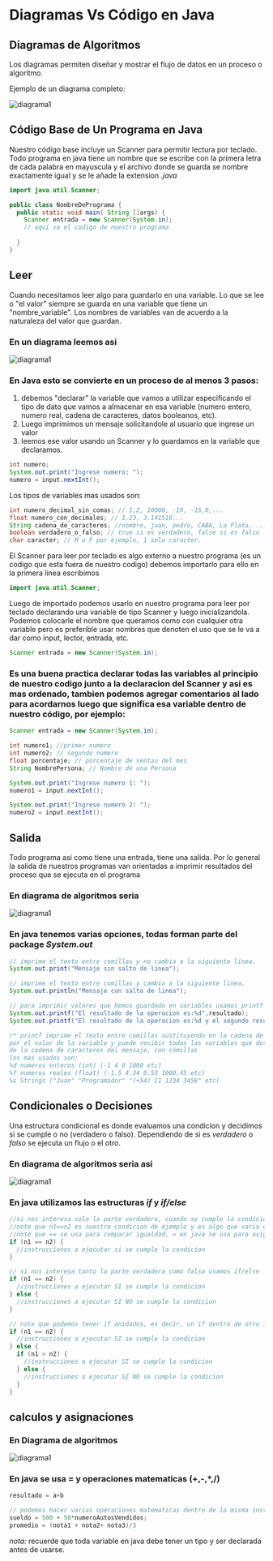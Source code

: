 # Diagramas Vs Código en Java

## Diagramas de Algoritmos
Los diagramas permiten diseñar y mostrar el flujo de datos en un proceso o algoritmo.

Ejemplo de un diagrama completo:

![diagrama1](https://nancyparada.com/app/uploads/2019/04/diagrama-de-algoritmo.jpg "Diagrama completo")


## Código Base de Un Programa en Java
Nuestro código base incluye un Scanner para permitir lectura por teclado. Todo programa en java tiene un nombre que se escribe con la primera letra de cada palabra en mayuscula y el archivo donde se guarda se nombre exactamente igual y se le añade la extension _.java_


```java
import java.util.Scanner;

public class NombreDePrograma {
  public static void main( String []args) {
    Scanner entrada = new Scanner(System.in);
    // aqui va el codigo de nuestro programa
  
  }
}
```

## Leer

Cuando necesitamos leer algo para guardarlo en una variable. Lo que se lee o "el valor" siempre se guarda en una variable que tiene un "nombre_variable". Los nombres de variables van de acuerdo a la naturaleza del valor que guardan.

### En un diagrama leemos asi

![diagrama1](https://nancyparada.com/app/uploads/2019/04/leer.png "simbolo de lectura")

### En Java esto se convierte en un proceso de al menos 3 pasos:
1. debemos "declarar" la variable que vamos a utilizar especificando el tipo de dato que vamos a almacenar en esa variable (numero entero, numero real, cadena de caracteres, datos booleanos, etc). 
2. Luego imprimimos un mensaje solicitandole al usuario que ingrese un valor
3. leemos ese valor usando un Scanner y lo guardamos en la variable que declaramos.

```java
int numero;
System.out.print("Ingrese numero: ");
numero = input.nextInt();
```

Los tipos de variables mas usados son:

```java
int numero_decimal_sin_comas; // 1,2, 10000, -10, -15,0,... 
float numero_con_decimales; // 1.23, 3.141516...
String cadena_de_caracteres; //nombre, juan, pedro, CABA, La Plata, ...
boolean verdadero_o_falso; // true si es verdadero, false si es falso
char caracter; // M o F por ejemplo, 1 solo caracter.
```

El Scanner para leer por teclado es algo externo a nuestro programa (es un codigo que esta fuera de nuestro codigo) debemos importarlo para ello en la primera linea escribimos


```java
import java.util.Scanner;
```

Luego de importado podemos usarlo en nuestro programa para leer por teclado declarando una variable de tipo Scanner y luego inicializandola. Podemos colocarle el nombre que queramos como con cualquier otra variable pero es preferible usar nombres que denoten el uso que se le va a dar como input, lector, entrada, etc.

```java
Scanner entrada = new Scanner(System.in);
```

### Es una buena practica declarar todas las variables al principio de nuestro codigo junto a la declaracion del Scanner y asi es mas ordenado, tambien podemos agregar comentarios al lado para acordarnos luego que significa esa variable dentro de nuestro código, por ejemplo:

```java
Scanner entrada = new Scanner(System.in);

int numero1; //primer numero
int numero2; // segundo numero
float porcentaje; // porcentaje de ventas del mes
String NombrePersona; // Nombre de una Persona

System.out.print("Ingrese numero 1: ");
numero1 = input.nextInt();

System.out.print("Ingrese numero 2: ");
numero2 = input.nextInt();
```

## Salida

Todo programa asi como tiene una entrada, tiene una salida. Por lo general la salida de nuestros programas van orientadas a imprimir resultados del proceso que se ejecuta en el programa

### En diagrama de algoritmos seria

![diagrama1](https://nancyparada.com/app/uploads/2019/04/salida.png "simbolo de salida")

### En java tenemos varias opciones, todas forman parte del package _System.out_

```java
// imprime el texto entre comillas y no cambia a la siguiente linea. 
System.out.print("Mensaje sin salto de linea"); 

// imprime el texto entre comillas y cambia a la siguiente linea. 
System.out.println("Mensaje con salto de linea"); 

// para imprimir valores que hemos guardado en variables usamos printf
System.out.printf("El resultado de la operacion es:%d",resultado); 
System.out.printf("El resultado de la operacion es:%d y el segundo resultado es %f",r1, r2); 

/* printf imprime el texto entre comillas sustituyendo en la cadena de caracteres %FORMATO 
por el valor de la variable y puede recibir todas las variables que deseemos agregar separandolas
de la cadena de caracteres del mensaje, con comillas
los mas usados son:
%d numeros enteros (int) (-1 4 0 1000 etc)
%f numeros reales (float) (-1.5 4.34 0.53 1000.45 etc)
%s Strings ("Juan" "Programador" "(+54) 11 1234 3456" etc)
```


## Condicionales o Decisiones

Una estructura condicional es donde evaluamos una condicion y decidimos si se cumple o no (verdadero o falso). Dependiendo de si es _verdadero_ o _falso_ se ejecuta un flujo o el otro.

### En diagrama de algoritmos seria asi

![diagrama1](https://nancyparada.com/app/uploads/2019/04/condicion.png "simbolo de condicional")

### En java utilizamos las estructuras _if_ y _if/else_

```java
//si nos interesa solo la parte verdadera, cuando se cumple la condicion
//note que n1==n2 es nuestra condicion de ejemplo y es algo que varia de acuerdo al programa
//note que == se usa para comparar igualdad, = en java se usa para asignar un valor a una variable
if (n1 == n2) {
  //instrucciones a ejecutar si se cumple la condicion
}

// si nos interesa tanto la parte verdadera como falsa usamos if/else
if (n1 == n2) {
  //instrucciones a ejecutar SI se cumple la condicion
} else {
  //instrucciones a ejecutar SI NO se cumple la condicion
}

// note que podemos tener if anidados, es decir, un if dentro de otro if o dentro de un else
if (n1 == n2) {
  //instrucciones a ejecutar SI se cumple la condicion
} else {
  if (n1 > n2) {
    //instrucciones a ejecutar SI se cumple la condicion
  } else {
    //instrucciones a ejecutar SI NO se cumple la condicion
  }
}
```

## calculos y asignaciones

### En Diagrama de algoritmos
![diagrama1](https://nancyparada.com/app/uploads/2019/04/calculo.png "simbolo de calculo")

### En java se usa = y operaciones matematicas (+,-,*,/)

```java
resultado = a+b

// podemos hacer varias operaciones matematicas dentro de la misma instruccion
sueldo = 500 + 50*numeroAutosVendidos;
promedio = (nota1 + nota2+ nota3)/3
```

*nota:* recuerde que toda variable  en java debe tener un tipo y ser declarada antes de usarse.
